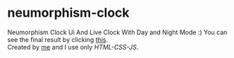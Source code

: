 # neumorphism-clock
Neumorphism Clock Ui And Live Clock With Day and Night Mode :)
You can see the final result by clicking <a href="https://doshinaman.github.io/neumorphism-clock/" target="_blank">this</a>.<br>
Created by <a href="https://github.com/DoshiNaman" target="_blank">me</a> and I use only <i>HTML-CSS-JS</i>.
